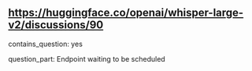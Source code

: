 ## https://huggingface.co/openai/whisper-large-v2/discussions/90

contains_question: yes

question_part: Endpoint waiting to be scheduled